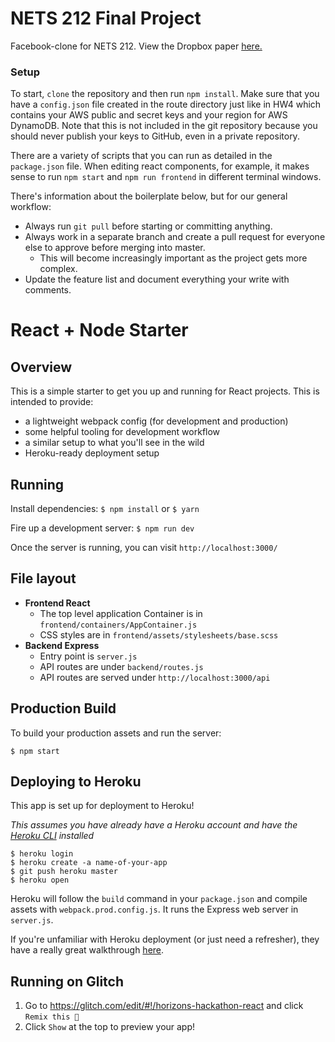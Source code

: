# NETS 212 Final Project

Facebook-clone for NETS 212. View the Dropbox paper [here.](https://paper.dropbox.com/doc/NETS-212-Final-Project-ez4p6TwrYmhhTXeR6T8qu)

### Setup

To start, `clone` the repository and then run `npm install`. Make sure that you have a `config.json` file created in the route directory just like in HW4 which contains your AWS public and secret keys and your region for AWS DynamoDB. Note that this is not included in the git repository because you should never publish your keys to GitHub, even in a private repository.

There are a variety of scripts that you can run as detailed in the `package.json` file. When editing react components, for example, it makes sense to run `npm start` and `npm run frontend` in different terminal windows.

There's information about the boilerplate below, but for our general workflow:
* Always run `git pull` before starting or committing anything.
* Always work in a separate branch and create a pull request for everyone else to approve before merging into master.
  * This will become increasingly important as the project gets more complex.
* Update the feature list and document everything your write with comments.

# React + Node Starter

## Overview

This is a simple starter to get you up and running for React projects. This is intended to provide:

* a lightweight webpack config (for development and production)
* some helpful tooling for development workflow
* a similar setup to what you'll see in the wild
* Heroku-ready deployment setup

## Running

Install dependencies: `$ npm install` or `$ yarn`

Fire up a development server: `$ npm run dev`

Once the server is running, you can visit `http://localhost:3000/`

## File layout

- **Frontend React**
    - The top level application Container is in `frontend/containers/AppContainer.js`
    - CSS styles are in `frontend/assets/stylesheets/base.scss`
- **Backend Express**
    - Entry point is `server.js`
    - API routes are under `backend/routes.js`
    - API routes are served under `http://localhost:3000/api`

## Production Build

To build your production assets and run the server:

```
$ npm start
```

## Deploying to Heroku

This app is set up for deployment to Heroku!

_This assumes you have already have a Heroku account and have the
[Heroku CLI](https://devcenter.heroku.com/articles/heroku-cli) installed_

```
$ heroku login
$ heroku create -a name-of-your-app
$ git push heroku master
$ heroku open
```

Heroku will follow the `build` command in your `package.json` and compile assets with `webpack.prod.config.js`. It runs the Express web server in `server.js`.

If you're unfamiliar with Heroku deployment (or just need a refresher), they have a really great walkthrough [here](https://devcenter.heroku.com/articles/getting-started-with-nodejs#introduction).

## Running on Glitch

1. Go to https://glitch.com/edit/#!/horizons-hackathon-react and click
  `Remix this 🎤`
1. Click `Show` at the top to preview your app!
